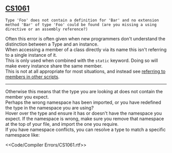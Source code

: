 ## [CS1061](https://docs.microsoft.com/en-us/dotnet/csharp/language-reference/compiler-messages/cs1061)

```
Type 'Foo' does not contain a definition for 'Bar' and no extension method 'Bar' of type 'Foo' could be found (are you missing a using directive or an assembly reference?)
```

Often this error is often given when new programmers don't understand the distinction between a Type and an instance.  
When accessing a member of a class directly via its name this isn't referring to a single instance of it.  
This is only used when combined with the `static` keyword. Doing so will make every instance share the same member.  
This is not at all appropriate for most situations, and instead see [referring to members in other scripts](../../Variables/Members%20In%20Other%20Scripts.md).

---
Otherwise this means that the type you are looking at does not contain the member you expect.  
Perhaps the wrong namespace has been imported, or you have redefined the type in the namespace you are using?  
Hover over the type and ensure it has or doesn't have the namespace you expect. If the namespace is wrong, make sure you remove that namespace at the top of your file, and import the one you require.  
If you have namespace conflicts, you can resolve a type to match a specific namespace like:   

<<Code/Compiler Errors/CS1061.rtf>>


